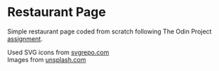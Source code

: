 # Restaurant Page

Simple restaurant page coded from scratch following The Odin Project <a href="https://www.theodinproject.com/lessons/node-path-javascript-restaurant-page">assignment</a>.

Used SVG icons from <a href="https://svgrepo.com">svgrepo.com</a><br>
Images from <a href="https://unsplash.com">unsplash.com</a>
